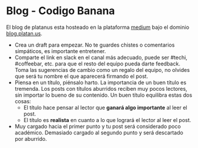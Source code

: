 # Blog - Codigo Banana

El blog de platanus esta hosteado en la plataforma [medium](medium.com) bajo el dominio [blog.platan.us](https://blog.platan.us).

- Crea un draft para empezar. No te guardes chistes o comentarios simpáticos, es importante entretener.
- Comparte el link en slack en el canal más adecuado, puede ser #techi, #coffeebar, etc. para que
  el resto del equipo pueda darte feedback. Toma las sugerencias de cambio como un regalo del equipo, no olvides que será tu nombre el que aparecerá firmando el post.
- Piensa en un título, piénsalo harto. La importancia de un buen título es tremenda. Los posts con títulos aburridos reciben muy pocos lectores, sin importar lo bueno de su contenido. Un buen título equilibra estas dos cosas:
  - El título hace pensar al lector que **ganará algo importante** al leer el post.
  - El título es **realista** en cuanto a lo que logrará el lector al leer el post.
- Muy cargado hacia el primer punto y tu post será considerado poco académico. Demasiado cargado al segundo punto y será descartado por aburrido.
